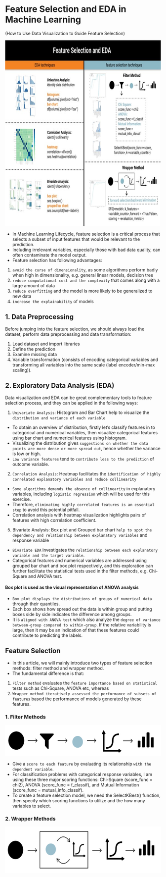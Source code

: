 # Feature Selection and EDA in Machine Learning
(How to Use Data Visualization to Guide Feature Selection)

<p align="center">
  <img src="https://github.com/akimwong/1_OnPremise/blob/main/Journey/004/articles/summaries/EdaAndFeatureSelectionTechniques1.jpg" width="900" height="600">
</p>

- In Machine Learning Lifecycle, feature selection is a critical process that selects a subset of input features that would be relevant to the prediction.
- Including irrelevant variables, especially those with bad data quality, can often contaminate the model output.
- Feature selection has following advantages:

1. `avoid the curse of dimensionality`, as some algorithms perform badly when high in dimensionality, e.g. general linear models, decision tree
2. `reduce computational cost and the complexity` that comes along with a large amount of data
3. `reduce overfitting` and the model is more likely to be generalized to new data
4. `increase the explainability` of models

## 1. Data Preprocessing

Before jumping into the feature selection, we should always load the dataset, perform data preprocessing and data transformation:

1. Load dataset and import libraries <br/>
2. Define the prediction <br/>
3. Examine missing data <br/>
4. Variable transformation (consists of encoding categorical variables and transforming all variables into the same scale (label encoder/min-max scaling)). <br/>

## 2. Exploratory Data Analysis (EDA)

Data visualization and EDA can be great complementary tools to feature selection process, and they can be applied in the following ways:

1. `Univariate Analysis`: Histogram and Bar Chart help to visualize the `distribution and variance of each variable`

- To obtain an overview of distribution, firstly let’s classify features in to categorical and numerical variables, then visualize categorical features using bar chart and numerical features using histogram. 
- Visualizing the distribution gives `suggestions on whether the data points are more dense or more spread out`, hence whether the variance is low or high. 
- `Low variance features` tend to `contribute less to the prediction` of outcome variable.

2. `Correlation Analysis`: Heatmap facilitates the `identification of highly correlated explanatory variables and reduce collinearity`

- `Some algorithms demands the absence of collinearity` in explanatory variables, including `logistic regression` which will be used for this exercise.
- Therefore, `eliminating highly correlated features is an essential step` to avoid this potential pitfall. 
- Correlation analysis with heatmap visualization highlights pairs of features with high correlation coefficient.

5. Bivariate Analysis: Box plot and Grouped bar chart `help to spot the dependency and relationship between explanatory variables` and response variable

- `Bivariate EDA` investigates the `relationship between each explanatory variable and the target variable`. 
- Categorical features and numerical variables are addressed using grouped bar chart and box plot respectively, and this exploration can further facilitate the statistical tests used in the filter methods, e.g. Chi-Square and ANOVA test.

#### Box plot is used as the visual representation of ANOVA analysis

- `Box plot displays the distributions of groups of numerical data` through their quantiles. 
- Each box shows how spread out the data is within group and putting boxes side by side indicates the difference among groups. 
- It is `aligned with ANOVA test` which also analyze the `degree of variance between-group compared to within-group`.  If the relative variability is large, then it may be an indication of that these features could contribute to predicting the labels. 

## Feature Selection

- In this article, we will mainly introduce two types of feature selection methods: filter method and wrapper method. 
- The fundamental difference is that:

1. `Filter method` evaluates the `feature importance based on statistical` tests such as Chi-Square, ANOVA etc, whereas 
2. `Wrapper method iteratively assessed the performance of subsets of features` based the performance of models generated by these features.

### 1. Filter Methods

<p align="center">
  <img src="https://github.com/akimwong/1_OnPremise/blob/main/Journey/004/articles/summaries/EdaAndFeatureSelectionTechniques2.png" width="600" height="100">
</p>


- Give a `score to each feature` by evaluating its relationship `with the dependent variable`. 
- For classification problems with categorical response variables, I am using these three major scoring functions: Chi-Square (score_func = chi2), ANOVA (score_func = f_classif), and Mutual Information (score_func = mutual_info_classif). 
- To create a feature selection model, we need the SelectKBest() function, then specify which scoring functions to utilize and the how many variables to select.

### 2. Wrapper Methods

<p align="center">
  <img src="https://github.com/akimwong/1_OnPremise/blob/main/Journey/004/articles/summaries/EdaAndFeatureSelectionTechniques3.png" width="600" height="150">
</p>
